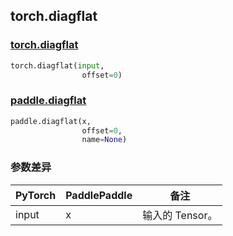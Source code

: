 ## torch.diagflat
### [torch.diagflat](https://pytorch.org/docs/stable/generated/torch.diagflat.html?highlight=diagflat#torch.diagflat)

```python
torch.diagflat(input,
                offset=0)
```

### [paddle.diagflat](https://www.paddlepaddle.org.cn/documentation/docs/zh/api/paddle/diagflat_cn.html#diagflat)

```python
paddle.diagflat(x,
                offset=0,
                name=None)
```
### 参数差异
| PyTorch       | PaddlePaddle | 备注                                                   |
| ------------- | ------------ | ------------------------------------------------------ |
| input        | x            | 输入的 Tensor。                   |
